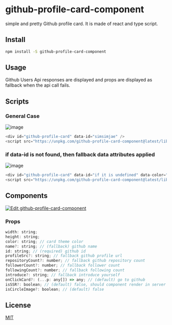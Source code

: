 # github-profile-card-component

simple and pretty Github profile card. It is made of react and type script.

## Install

```bash
npm install -S github-profile-card-component
```

## Usage

Github Users Api responses are displayed and props are displayed as fallback when the api call fails.

## Scripts

### General Case

![image](https://user-images.githubusercontent.com/29771088/91936270-7f65aa80-ed2a-11ea-8f12-a33a066b0359.png)

```js
<div id="github-profile-card" data-id="simsimjae" />
<script src="https://unpkg.com/github-profile-card-component@latest/lib/scripts/index.js"></script>
```

### if data-id is not found, then fallback data attributes applied

![image](https://user-images.githubusercontent.com/29771088/91940508-82649900-ed32-11ea-902b-21730e70075b.png)

```js
<div id="github-profile-card" data-id="if it is undefined" data-color="blue" data-profile-src="https://placehold.it/50x50" data-name="nickname" data-introduce="introduce yourself" data-repository-count="111" data-following-count="222" data-follower-count="333" />
<script src="https://unpkg.com/github-profile-card-component@latest/lib/scripts/index.js"></script>
```

## Components

[![Edit github-profile-card-component](https://codesandbox.io/static/img/play-codesandbox.svg)](https://codesandbox.io/s/github-profile-card-component-12ybr?fontsize=14&hidenavigation=1&theme=dark)

### Props

```js
width: string;
height: string;
color: string; // card theme color
name?: string; // (fallback) github name
id: string; // (required) github id
profileSrc?: string; // fallback github profile url
repositoryCount?: number; // fallback github repository count
followerCount?: number; // fallback follower count
followingCount?: number; // fallback following count
introduce?: string; // fallback introduce yourself
onClickCard?: (...p: any[]) => any; // (default) go to github
isSSR?: boolean; // (default) false, should component render in server
isCircleImage?: boolean; // (default) false
```

## License

[MIT](http://vjpr.mit-license.org)
